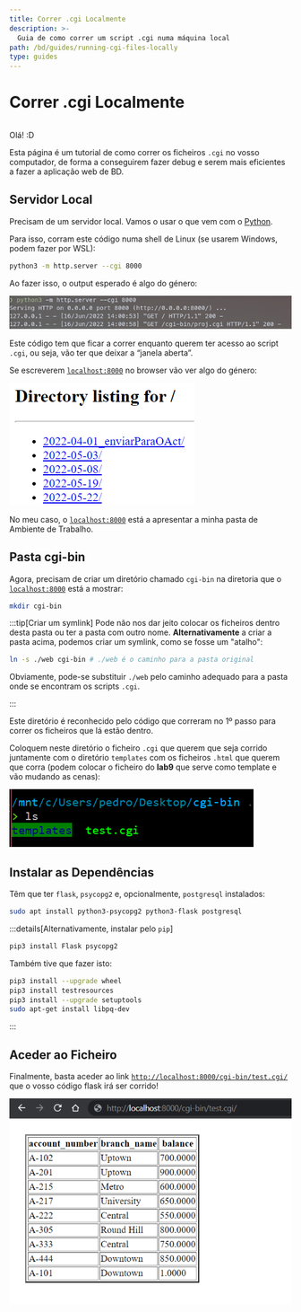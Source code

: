 ```yaml
---
title: Correr .cgi Localmente
description: >-
  Guia de como correr um script .cgi numa máquina local
path: /bd/guides/running-cgi-files-locally
type: guides
---
```


# Correr .cgi Localmente

```toc

```

Olá! \:D

Esta página é um tutorial de como correr os ficheiros `.cgi` no vosso computador, de forma a conseguirem fazer debug e serem mais eficientes a fazer a aplicação web de BD.

## Servidor Local

Precisam de um servidor local. Vamos o usar o que vem com o [Python](https://docs.python.org/3/library/http.server.html#http.server.CGIHTTPRequestHandler).

Para isso, corram este código numa shell de Linux (se usarem Windows, podem fazer por WSL):

```bash
python3 -m http.server --cgi 8000
```

Ao fazer isso, o output esperado é algo do género:

![Servidor HTTP do python](./assets/0100-python-server.png)

Este código tem que ficar a correr enquanto querem ter acesso ao script `.cgi`, ou seja, vão ter que deixar a “janela aberta”.

Se escreverem [`localhost:8000`](http://localhost:8000) no browser vão ver algo do género:

![Directory Listing pelo HTTP server](./assets/0100-directory-listing.png)

No meu caso, o [`localhost:8000`](http://localhost:8000) está a apresentar a minha pasta de Ambiente de Trabalho.

## Pasta cgi-bin

Agora, precisam de criar um diretório chamado `cgi-bin` na diretoria que o [`localhost:8000`](http://localhost:8080) está a mostrar:

```bash
mkdir cgi-bin
```

:::tip[Criar um symlink]
Pode não nos dar jeito colocar os ficheiros dentro desta pasta ou ter a pasta com outro nome.
**Alternativamente** a criar a pasta acima, podemos criar um symlink, como se fosse um "atalho":

```bash
ln -s ./web cgi-bin # ./web é o caminho para a pasta original
```

Obviamente, pode-se substituir `./web` pelo caminho adequado para a pasta onde se encontram os scripts `.cgi`.

:::

Este diretório é reconhecido pelo código que correram no 1º passo para correr os ficheiros que lá estão dentro.

Coloquem neste diretório o ficheiro `.cgi` que querem que seja corrido juntamente com o diretório `templates` com os ficheiros `.html` que querem que corra (podem colocar o ficheiro do **lab9** que serve como template e vão mudando as cenas):

![Untitled](./assets/0100-ls.png)

## Instalar as Dependências

Têm que ter `flask`, `psycopg2` e, opcionalmente, `postgresql` instalados:

```bash
sudo apt install python3-psycopg2 python3-flask postgresql
```

:::details[Alternativamente, instalar pelo `pip`]

```bash
pip3 install Flask psycopg2
```

Também tive que fazer isto:

```bash
pip3 install --upgrade wheel
pip3 install testresources
pip3 install --upgrade setuptools
sudo apt-get install libpq-dev
```

:::

## Aceder ao Ficheiro

Finalmente, basta aceder ao link [`http://localhost:8000/cgi-bin/test.cgi/`](http://localhost:8000/cgi-bin/test.cgi/) que o vosso código flask irá ser corrido!

![Resultado do script .cgi](./assets/0100-first-table.png)
